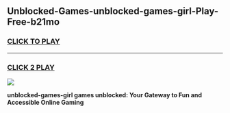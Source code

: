 
## Unblocked-Games-unblocked-games-girl-Play-Free-b21mo
<h3>
<a href="https://premium76.site?title=unblocked-games-girl&ref=18A1">CLICK TO PLAY</a></h3>
<hr>

<h3>
<a href="https://premium76.site?title=unblocked-games-girl&ref=18A1">CLICK 2 PLAY</a>
  
</h3>

<a href="https://premium76.site?title=unblocked-games-girl&ref=18A1"><img src="https://clearcache.store/games.png"></a>


**unblocked-games-girl games unblocked: Your Gateway to Fun and Accessible Online Gaming**
